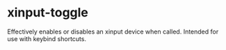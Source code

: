 # xinput-toggle
Effectively enables or disables an xinput device when called. Intended for use with keybind shortcuts.
